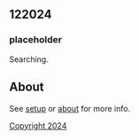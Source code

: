 ## 122024

### placeholder

Searching.

## About

See [setup](setup.md) or [about](about.md) for more info.

[Copyright 2024](https://github.com/julianeon/cooking)
